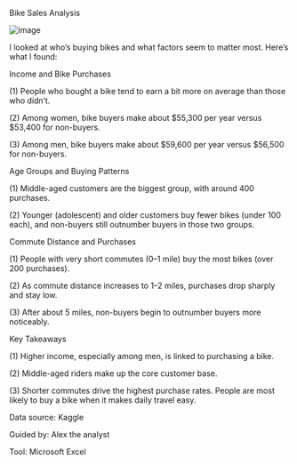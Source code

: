 Bike Sales Analysis

![image](https://github.com/user-attachments/assets/3a00c62a-b6d8-4899-94c3-431e3c1dda96)

I looked at who’s buying bikes and what factors seem to matter most. Here’s what I found:

Income and Bike Purchases

(1) People who bought a bike tend to earn a bit more on average than those who didn’t.

(2) Among women, bike buyers make about $55,300 per year versus $53,400 for non-buyers.

(3) Among men, bike buyers make about $59,600 per year versus $56,500 for non-buyers.

Age Groups and Buying Patterns

(1) Middle-aged customers are the biggest group, with around 400 purchases.

(2) Younger (adolescent) and older customers buy fewer bikes (under 100 each), and non-buyers still outnumber buyers in those two groups.

Commute Distance and Purchases

(1) People with very short commutes (0–1 mile) buy the most bikes (over 200 purchases).

(2) As commute distance increases to 1–2 miles, purchases drop sharply and stay low.

(3) After about 5 miles, non-buyers begin to outnumber buyers more noticeably.

Key Takeaways

(1) Higher income, especially among men, is linked to purchasing a bike.

(2) Middle-aged riders make up the core customer base.

(3) Shorter commutes drive the highest purchase rates. People are most likely to buy a bike when it makes daily travel easy.

Data source: Kaggle

Guided by: Alex the analyst

Tool: Microsoft Excel

